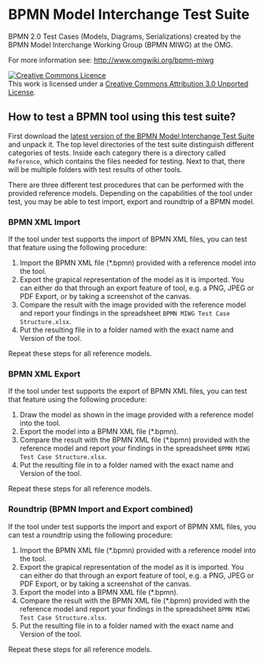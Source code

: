 BPMN Model Interchange Test Suite
=================================

BPMN 2.0 Test Cases (Models, Diagrams, Serializations) created by the BPMN Model Interchange Working Group (BPMN MIWG) at the OMG.

For more information see: http://www.omgwiki.org/bpmn-miwg

<a rel="license" href="http://creativecommons.org/licenses/by/3.0/deed.en_CA"><img alt="Creative Commons Licence" style="border-width:0" src="http://i.creativecommons.org/l/by/3.0/88x31.png" /></a><br />This work is licensed under a <a rel="license" href="http://creativecommons.org/licenses/by/3.0/deed.en_CA">Creative Commons Attribution 3.0 Unported License</a>.

How to test a BPMN tool using this test suite?
----------------------------------------------

First download the [latest version of the BPMN Model Interchange Test Suite](https://github.com/bpmn-miwg/bpmn-miwg-test-suite/archive/master.zip) and unpack it.
The top level directories of the test suite distinguish different categories of tests.
Inside each category there is a directory called `Reference`, which contains the files needed for testing.
Next to that, there will be multiple folders with test results of other tools.

There are three different test procedures that can be performed with the provided reference models.
Depending on the capabilities of the tool under test, you may be able to test import, export and roundtrip of a BPMN model.

### BPMN XML Import
If the tool under test supports the import of BPMN XML files, you can test that feature using the following procedure:
1. Import the BPMN XML file (*.bpmn) provided with a reference model into the tool.
2. Export the grapical representation of the model as it is imported. You can either do that through an export feature of tool, e.g. a PNG, JPEG or PDF Export, or by taking a screenshot of the canvas.
3. Compare the result with the image provided with the reference model and report your findings in the spreadsheet `BPMN MIWG Test Case Structure.xlsx`.
4. Put the resulting file in to a folder named with the exact name and Version of the tool.

Repeat these steps for all reference models.

### BPMN XML Export
If the tool under test supports the export of BPMN XML files, you can test that feature using the following procedure:
1. Draw the model as shown in the image provided with a reference model into the tool.
2. Export the model into a BPMN XML file (*.bpmn).
3. Compare the result with the BPMN XML file (*.bpmn) provided with the reference model and report your findings in the spreadsheet `BPMN MIWG Test Case Structure.xlsx`.
4. Put the resulting file in to a folder named with the exact name and Version of the tool.

Repeat these steps for all reference models.

### Roundtrip (BPMN Import and Export combined)
If the tool under test supports the import and export of BPMN XML files, you can test a roundtrip using the following procedure:

1. Import the BPMN XML file (*.bpmn) provided with a reference model into the tool.
2. Export the grapical representation of the model as it is imported. You can either do that through an export feature of tool, e.g. a PNG, JPEG or PDF Export, or by taking a screenshot of the canvas.
3. Export the model into a BPMN XML file (*.bpmn).
4. Compare the result with the BPMN XML file (*.bpmn) provided with the reference model and report your findings in the spreadsheet `BPMN MIWG Test Case Structure.xlsx`.
4. Put the resulting file in to a folder named with the exact name and Version of the tool.

Repeat these steps for all reference models.

